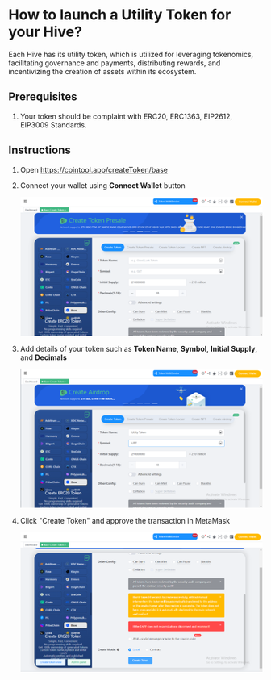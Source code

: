 # How to launch a Utility Token for your Hive?

Each Hive has its utility token, which is utilized for leveraging tokenomics, facilitating governance and payments, distributing rewards, and incentivizing the creation of assets within its ecosystem.

## Prerequisites
1. Your token should be complaint with ERC20, ERC1363, EIP2612, EIP3009 Standards.

## Instructions

1. Open https://cointool.app/createToken/base
2. Connect your wallet using **Connect Wallet** button

    ![Connect Wallet](./screenshots/1.png)

3. Add details of your token such as **Token Name**, **Symbol**, **Initial Supply**, and **Decimals**

    ![Add Details](./screenshots/2.png)

4. Click "Create Token" and approve the transaction in MetaMask

    ![Create Token](./screenshots/3.png)
